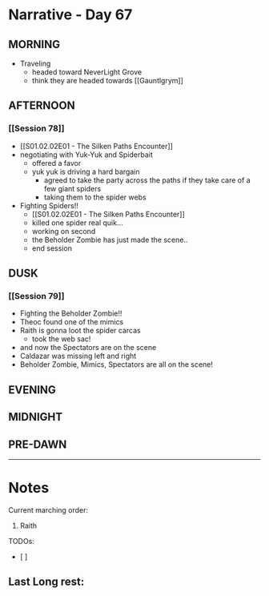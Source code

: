 # Narrative - Day 67

## MORNING
- Traveling
    - headed toward NeverLight Grove
    - think they are headed towards [[Gauntlgrym]]
## AFTERNOON
### [[Session 78]]
- [[S01.02.02E01 - The Silken Paths Encounter]]
- negotiating with Yuk-Yuk and Spiderbait
    - offered a favor
    - yuk yuk is driving a hard bargain
        - agreed to take the party across the paths if they take care of a few giant spiders
        - taking them to the spider webs
- Fighting Spiders!!
    - [[S01.02.02E01 - The Silken Paths Encounter]]
    - killed one spider real quik...
    - working on second
    - the Beholder Zombie has just made the scene..
    - end session

## DUSK
### [[Session 79]]
- Fighting the Beholder Zombie!!
- Theoc found one of the mimics
- Raith is gonna loot the spider carcas
    - took the web sac!
- and now the Spectators are on the scene
- Caldazar was missing left and right
- Beholder Zombie, Mimics, Spectators are all on the scene!

## EVENING

## MIDNIGHT

## PRE-DAWN

___
# Notes
Current marching order:
1. Raith

TODOs:
- [ ] 
  
Last Long rest:
- 